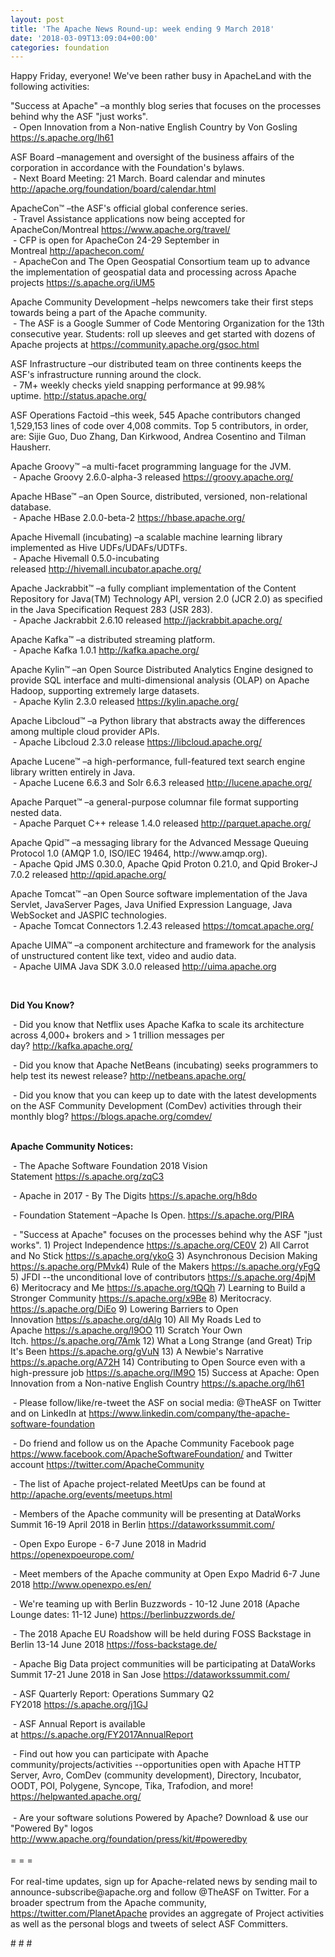 ```yaml
---
layout: post
title: 'The Apache News Round-up: week ending 9 March 2018'
date: '2018-03-09T13:09:04+00:00'
categories: foundation
---
```

<div>Happy Friday, everyone! We've been rather busy in ApacheLand with the following activities:</div> 
  <div> 
    <div> 
      <p>&quot;Success at Apache&quot;&nbsp;–a monthly blog series that focuses on the processes behind why the ASF &quot;just works&quot;.<br />&nbsp;- Open Innovation from a Non-native English Country by Von Gosling <a href="https://s.apache.org/lh61">https://s.apache.org/lh61</a></p> 
      <p>ASF Board –management and oversight of the business affairs of the corporation in accordance with the Foundation's bylaws.<br />&nbsp;- Next Board Meeting: 21 March. Board calendar and minutes <a href="http://apache.org/foundation/board/calendar.html">http://apache.org/foundation/board/calendar.html</a></p> 
    </div> 
    <p>ApacheCon™ –the ASF's official global conference series.<br />&nbsp;- Travel Assistance applications now being accepted for ApacheCon/Montreal&nbsp;<a href="https://www.apache.org/travel/">https://www.apache.org/travel/</a><br />&nbsp;- CFP is open for ApacheCon 24-29 September in Montreal&nbsp;<a href="http://apachecon.com/">http://apachecon.com/</a><br />&nbsp;-&nbsp;ApacheCon and The Open Geospatial Consortium team up to advance the implementation of geospatial data and processing across Apache projects&nbsp;<a href="https://s.apache.org/iUM5">https://s.apache.org/iUM5</a></p> 
    <p> </p> 
    <p>Apache Community Development –helps newcomers take their first steps towards being a part of the Apache community.<br />&nbsp;- The ASF is a Google Summer of Code Mentoring Organization for the 13th consecutive year. Students: roll up sleeves and get started with dozens of Apache projects at <a href="https://community.apache.org/gsoc.html">https://community.apache.org/gsoc.html</a></p> 
    <p>ASF Infrastructure –our distributed team on three continents keeps the ASF's infrastructure running around the clock.<br />&nbsp;- 7M+ weekly checks yield snapping performance at 99.98% uptime.&nbsp;<a href="http://status.apache.org/">http://status.apache.org/</a></p> 
    <p>ASF Operations Factoid&nbsp;–this week, 545 Apache contributors changed 1,529,153 lines of code over 4,008 commits. Top 5 contributors, in order, are: Sijie Guo, Duo Zhang, Dan Kirkwood, Andrea Cosentino and Tilman Hausherr.</p> 
    <p>Apache Groovy™ –a multi-facet programming language for the JVM.<br />&nbsp;-&nbsp;Apache Groovy 2.6.0-alpha-3 released&nbsp;<a href="https://groovy.apache.org/">https://groovy.apache.org/</a></p> 
    <p> </p> 
    <p>Apache HBase™ –an Open Source, distributed, versioned, non-relational database.<br />&nbsp;- Apache HBase 2.0.0-beta-2&nbsp;<a href="https://hbase.apache.org/">https://hbase.apache.org/</a></p> 
    <p>Apache Hivemall (incubating) –a scalable machine learning library implemented as Hive UDFs/UDAFs/UDTFs.<br />&nbsp;- Apache Hivemall 0.5.0-incubating released&nbsp;<a href="http://hivemall.incubator.apache.org/">http://hivemall.incubator.apache.org/</a></p> 
    <p>Apache Jackrabbit™ –a fully compliant implementation of the Content Repository for Java(TM) Technology API, version 2.0 (JCR 2.0) as specified in the Java Specification Request 283 (JSR 283). <br />&nbsp;- Apache Jackrabbit 2.6.10 released&nbsp;<a href="http://jackrabbit.apache.org/">http://jackrabbit.apache.org/</a></p> 
    <p>Apache Kafka™ –a distributed streaming platform. <br />&nbsp;- Apache Kafka 1.0.1&nbsp;<a href="http://kafka.apache.org/">http://kafka.apache.org/</a></p> 
    <p>Apache Kylin™ –an Open Source Distributed Analytics Engine designed to provide SQL interface and multi-dimensional analysis (OLAP) on Apache Hadoop, supporting extremely large datasets.<br />&nbsp;- Apache Kylin 2.3.0 released&nbsp;<a href="https://kylin.apache.org/">https://kylin.apache.org/</a></p> 
    <p>Apache Libcloud™ –a Python library that abstracts away the differences among multiple cloud provider APIs.<br />&nbsp;- Apache Libcloud 2.3.0 release&nbsp;<a href="https://libcloud.apache.org/">https://libcloud.apache.org/</a></p> 
    <p>Apache Lucene™ –a high-performance, full-featured text search engine library written entirely in Java.<br />&nbsp;- Apache Lucene 6.6.3 and Solr 6.6.3 released&nbsp;<a href="http://lucene.apache.org/">http://lucene.apache.org/</a></p> 
    <p>Apache Parquet™ –a general-purpose columnar file format supporting nested data.<br />&nbsp;- Apache Parquet C++ release 1.4.0 released&nbsp;<a href="http://parquet.apache.org/">http://parquet.apache.org/</a></p> 
    <p>Apache Qpid™ –a messaging library for the Advanced Message Queuing Protocol 1.0 (AMQP 1.0, ISO/IEC 19464, http://www.amqp.org). <br />&nbsp;- Apache Qpid JMS 0.30.0, Apache Qpid Proton 0.21.0, and Qpid Broker-J 7.0.2 released&nbsp;<a href="http://qpid.apache.org/">http://qpid.apache.org/</a></p> 
    <p>Apache Tomcat™ –an Open Source software implementation of the Java Servlet, JavaServer Pages, Java Unified Expression Language, Java WebSocket and JASPIC technologies.<br />&nbsp;- Apache Tomcat Connectors 1.2.43 released&nbsp;<a href="https://tomcat.apache.org/">https://tomcat.apache.org/</a></p> 
    <p>Apache UIMA™ –a component architecture and framework for the analysis of unstructured content like text, video and audio data.<br />&nbsp;- Apache UIMA Java SDK 3.0.0 released&nbsp;<a href="http://uima.apache.org">http://uima.apache.org</a></p> 
    <p> </p> 
    <p><br /></p> 
    <p><strong>Did You Know?</strong></p> 
    <div> 
      <p>&nbsp;- Did you know that Netflix uses Apache Kafka to scale its architecture across 4,000+ brokers and &gt; 1 trillion messages per day?&nbsp;<a href="http://kafka.apache.org/">http://kafka.apache.org/</a></p> 
      <p>&nbsp;- Did you know that Apache NetBeans (incubating) seeks programmers to help test its newest release?&nbsp;<a href="http://netbeans.apache.org/">http://netbeans.apache.org/</a></p> 
      <p>&nbsp;- Did you know that you can keep up to date with the latest developments on the ASF Community Development (ComDev) activities through their monthly blog?&nbsp;<a href="https://blogs.apache.org/comdev/">https://blogs.apache.org/comdev/</a><br /><br /></p> 
    </div> 
    <div><strong>Apache Community Notices:</strong></div> 
    <p>&nbsp;- The Apache Software Foundation 2018 Vision Statement&nbsp;<a href="https://s.apache.org/zqC3">https://s.apache.org/zqC3</a></p> 
    <p>&nbsp;- Apache in 2017 - By The Digits&nbsp;<a href="https://s.apache.org/h8do">https://s.apache.org/h8do</a></p> 
    <p>&nbsp;- Foundation Statement –Apache Is Open. <a href="https://s.apache.org/PIRA">https://s.apache.org/PIRA</a></p> 
    <div> 
      <p>&nbsp;- &quot;Success at Apache&quot; focuses on the processes behind why the ASF &quot;just works&quot;. 1) Project Independence <a href="https://s.apache.org/CE0V">https://s.apache.org/CE0V</a> 2) All Carrot and No Stick <a href="https://s.apache.org/ykoG">https://s.apache.org/ykoG</a> 3) Asynchronous Decision Making <a href="https://s.apache.org/PMvk%20">https://s.apache.org/PMvk</a>4) Rule of the Makers <a href="https://s.apache.org/yFgQ">https://s.apache.org/yFgQ</a> 5) JFDI --the unconditional love of contributors <a href="https://s.apache.org/4pjM">https://s.apache.org/4pjM</a> 6) Meritocracy and Me <a href="https://s.apache.org/tQQh">https://s.apache.org/tQQh</a> 7) Learning to Build a Stronger Community <a href="https://s.apache.org/x9Be">https://s.apache.org/x9Be</a>&nbsp;8) Meritocracy. <a href="https://s.apache.org/DiEo">https://s.apache.org/DiEo</a>&nbsp;9) Lowering Barriers to Open Innovation&nbsp;<a href="https://s.apache.org/dAlg">https://s.apache.org/dAlg</a>&nbsp;10) All My Roads Led to Apache&nbsp;<a href="https://s.apache.org/l9OO">https://s.apache.org/l9OO</a>&nbsp;11) Scratch Your Own Itch.&nbsp;<a href="https://s.apache.org/7Amk">https://s.apache.org/7Amk</a>&nbsp;12) What a Long Strange (and Great) Trip It's Been&nbsp;<a href="https://s.apache.org/gVuN">https://s.apache.org/gVuN</a>&nbsp;13) A Newbie's Narrative <a href="https://s.apache.org/A72H">https://s.apache.org/A72H</a>&nbsp;14)&nbsp;Contributing to Open Source even with a high-pressure job <a href="https://s.apache.org/lM9O">https://s.apache.org/lM9O</a>&nbsp;15) Success at Apache: Open Innovation from a Non-native English Country&nbsp;<a href="https://s.apache.org/lh61">https://s.apache.org/lh61</a></p> 
    </div> 
    <div> 
      <p>&nbsp;- Please follow/like/re-tweet the ASF on social media: @TheASF on Twitter and on LinkedIn at <a href="https://www.linkedin.com/company/the-apache-software-foundation">https://www.linkedin.com/company/the-apache-software-foundation</a></p> 
      <p>&nbsp;- Do friend and follow us on the Apache Community Facebook page <a href="https://www.facebook.com/ApacheSoftwareFoundation/">https://www.facebook.com/ApacheSoftwareFoundation/</a> and Twitter account <a href="https://twitter.com/ApacheCommunity">https://twitter.com/ApacheCommunity</a></p> 
    </div> 
    <div> 
      <p><a href="https://feathercast.apache.org/"></a></p> 
    </div> 
    <div> 
      <p>&nbsp;- The list of Apache project-related MeetUps can be found at <a href="https://twitter.com/ApacheCommunity">http://apache.org/events/meetups.html</a></p> 
      <p>&nbsp;- Members of the Apache community will be presenting at DataWorks Summit 16-19 April 2018 in Berlin&nbsp;<a href="https://dataworkssummit.com/">https://dataworkssummit.com/</a></p> 
      <p>&nbsp;- Open Expo Europe - 6-7 June 2018 in Madrid <a href="https://openexpoeurope.com/">https://openexpoeurope.com/</a></p> 
      <p>&nbsp;- Meet members of the Apache community at Open Expo Madrid 6-7 June 2018&nbsp;<a href="http://www.openexpo.es/en/">http://www.openexpo.es/en/</a></p> 
      <p>&nbsp;- We're teaming up with Berlin Buzzwords - 10-12 June 2018 (Apache Lounge dates: 11-12 June) <a href="https://berlinbuzzwords.de/">https://berlinbuzzwords.de/</a></p> 
      <p>&nbsp;- The 2018 Apache EU Roadshow will be held during FOSS Backstage in Berlin 13-14 June 2018&nbsp;<a href="https://foss-backstage.de/">https://foss-backstage.de/</a></p> 
    </div> 
    <div> 
      <p>&nbsp;- Apache Big Data project communities will be participating at DataWorks Summit 17-21 June 2018 in San Jose <a href="https://dataworkssummit.com/">https://dataworkssummit.com/</a></p> 
      <p>&nbsp;- ASF Quarterly Report: Operations Summary Q2 FY2018&nbsp;<a href="https://s.apache.org/j1GJ">https://s.apache.org/j1GJ</a></p> 
    </div> 
    <div> 
      <p>&nbsp;- ASF Annual Report is available at&nbsp;<a href="https://s.apache.org/FY2017AnnualReport">https://s.apache.org/FY2017AnnualReport</a></p> 
    </div> 
    <div>&nbsp;- Find out how you can participate with Apache community/projects/activities --opportunities open with Apache HTTP Server, Avro, ComDev (community development), Directory, Incubator, OODT, POI, Polygene, Syncope, Tika, Trafodion, and more! <a href="https://helpwanted.apache.org/">https://helpwanted.apache.org/</a></div> 
    <div><br /></div> 
    <div>&nbsp;- Are your software solutions Powered by Apache? Download &amp; use our &quot;Powered By&quot; logos <a href="http://www.apache.org/foundation/press/kit/#poweredby">http://www.apache.org/foundation/press/kit/#poweredby</a></div> 
    <div><br /></div> 
    <div>= = =</div> 
    <div><br /></div> 
    <div>For real-time updates, sign up for Apache-related news by sending mail to announce-subscribe@apache.org and follow @TheASF on Twitter. For a broader spectrum from the Apache community, <a href="https://twitter.com/PlanetApache">https://twitter.com/PlanetApache</a> provides an aggregate of Project activities as well as the personal blogs and tweets of select ASF Committers.</div> 
    <p># # #</p> 
  </div>

